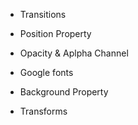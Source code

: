 - Transitions
- Position Property

- Opacity & Aplpha Channel 
- Google fonts
- Background Property


- Transforms
 